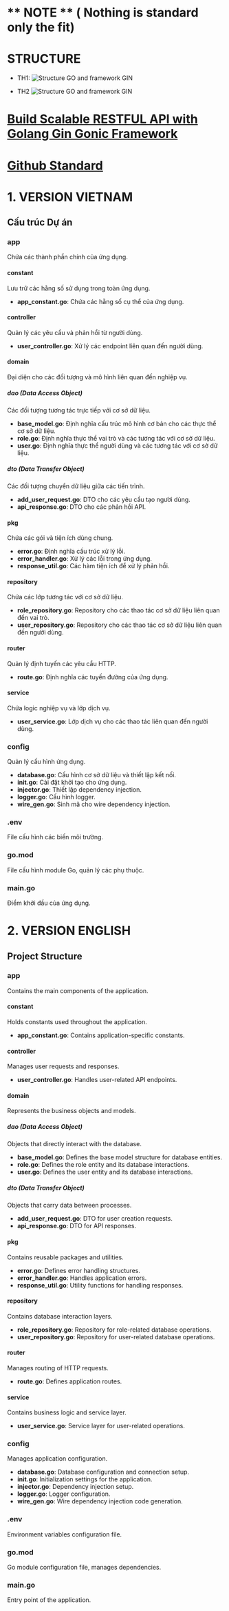# ** NOTE ** ( Nothing is standard only the fit)

# STRUCTURE

- TH1:
  ![Structure GO and framework GIN](assets/structure-go-gin.png)

- TH2
  ![Structure GO and framework GIN](assets/Structure2.png)

# [Build Scalable RESTFUL API with Golang Gin Gonic Framework](https://medium.com/@wahyubagus1910/build-scalable-restful-api-with-golang-gin-gonic-framework-43793c730d10)

# [Github Standard](https://github.com/golang-standards/project-layout)

# 1. VERSION VIETNAM

## Cấu trúc Dự án

### app

Chứa các thành phần chính của ứng dụng.

#### constant

Lưu trữ các hằng số sử dụng trong toàn ứng dụng.

- **app_constant.go**: Chứa các hằng số cụ thể của ứng dụng.

#### controller

Quản lý các yêu cầu và phản hồi từ người dùng.

- **user_controller.go**: Xử lý các endpoint liên quan đến người dùng.

#### domain

Đại diện cho các đối tượng và mô hình liên quan đến nghiệp vụ.

##### dao (Data Access Object)

Các đối tượng tương tác trực tiếp với cơ sở dữ liệu.

- **base_model.go**: Định nghĩa cấu trúc mô hình cơ bản cho các thực thể cơ sở dữ liệu.
- **role.go**: Định nghĩa thực thể vai trò và các tương tác với cơ sở dữ liệu.
- **user.go**: Định nghĩa thực thể người dùng và các tương tác với cơ sở dữ liệu.

##### dto (Data Transfer Object)

Các đối tượng chuyển dữ liệu giữa các tiến trình.

- **add_user_request.go**: DTO cho các yêu cầu tạo người dùng.
- **api_response.go**: DTO cho các phản hồi API.

#### pkg

Chứa các gói và tiện ích dùng chung.

- **error.go**: Định nghĩa cấu trúc xử lý lỗi.
- **error_handler.go**: Xử lý các lỗi trong ứng dụng.
- **response_util.go**: Các hàm tiện ích để xử lý phản hồi.

#### repository

Chứa các lớp tương tác với cơ sở dữ liệu.

- **role_repository.go**: Repository cho các thao tác cơ sở dữ liệu liên quan đến vai trò.
- **user_repository.go**: Repository cho các thao tác cơ sở dữ liệu liên quan đến người dùng.

#### router

Quản lý định tuyến các yêu cầu HTTP.

- **route.go**: Định nghĩa các tuyến đường của ứng dụng.

#### service

Chứa logic nghiệp vụ và lớp dịch vụ.

- **user_service.go**: Lớp dịch vụ cho các thao tác liên quan đến người dùng.

### config

Quản lý cấu hình ứng dụng.

- **database.go**: Cấu hình cơ sở dữ liệu và thiết lập kết nối.
- **init.go**: Cài đặt khởi tạo cho ứng dụng.
- **injector.go**: Thiết lập dependency injection.
- **logger.go**: Cấu hình logger.
- **wire_gen.go**: Sinh mã cho wire dependency injection.

### .env

File cấu hình các biến môi trường.

### go.mod

File cấu hình module Go, quản lý các phụ thuộc.

### main.go

Điểm khởi đầu của ứng dụng.

# 2. VERSION ENGLISH

## Project Structure

### app

Contains the main components of the application.

#### constant

Holds constants used throughout the application.

- **app_constant.go**: Contains application-specific constants.

#### controller

Manages user requests and responses.

- **user_controller.go**: Handles user-related API endpoints.

#### domain

Represents the business objects and models.

##### dao (Data Access Object)

Objects that directly interact with the database.

- **base_model.go**: Defines the base model structure for database entities.
- **role.go**: Defines the role entity and its database interactions.
- **user.go**: Defines the user entity and its database interactions.

##### dto (Data Transfer Object)

Objects that carry data between processes.

- **add_user_request.go**: DTO for user creation requests.
- **api_response.go**: DTO for API responses.

#### pkg

Contains reusable packages and utilities.

- **error.go**: Defines error handling structures.
- **error_handler.go**: Handles application errors.
- **response_util.go**: Utility functions for handling responses.

#### repository

Contains database interaction layers.

- **role_repository.go**: Repository for role-related database operations.
- **user_repository.go**: Repository for user-related database operations.

#### router

Manages routing of HTTP requests.

- **route.go**: Defines application routes.

#### service

Contains business logic and service layer.

- **user_service.go**: Service layer for user-related operations.

### config

Manages application configuration.

- **database.go**: Database configuration and connection setup.
- **init.go**: Initialization settings for the application.
- **injector.go**: Dependency injection setup.
- **logger.go**: Logger configuration.
- **wire_gen.go**: Wire dependency injection code generation.

### .env

Environment variables configuration file.

### go.mod

Go module configuration file, manages dependencies.

### main.go

Entry point of the application.
